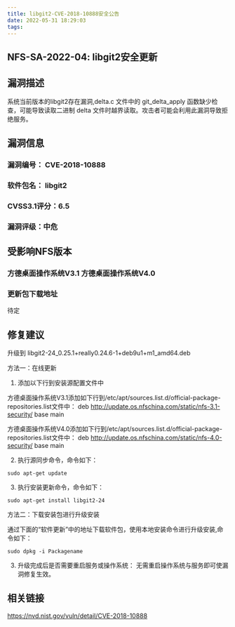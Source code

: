 ```yaml
---
title: libgit2-CVE-2018-10888安全公告
date: 2022-05-31 18:29:03
tags:
---
```


## NFS-SA-2022-04: libgit2安全更新

## 漏洞描述

系统当前版本的libgit2存在漏洞,delta.c 文件中的 git_delta_apply 函数缺少检查，可能导致读取二进制 delta 文件时越界读取。攻击者可能会利用此漏洞导致拒绝服务。

## 漏洞信息

###    漏洞编号： CVE-2018-10888

###    软件包名： libgit2

###    CVSS3.1评分：6.5

###    漏洞评级：中危

## 受影响NFS版本

###    方德桌面操作系统V3.1   方德桌面操作系统V4.0

### 更新包下载地址

待定

## 修复建议

升级到 libgit2-24_0.25.1+really0.24.6-1+deb9u1+m1_amd64.deb

方法一：在线更新

1. 添加以下行到安装源配置文件中

方德桌面操作系统V3.1添加如下行到/etc/apt/sources.list.d/official-package-repositories.list文件中：
deb http://update.os.nfschina.com/static/nfs-3.1-security/ base main

方德桌面操作系统V4.0添加如下行到/etc/apt/sources.list.d/official-package-repositories.list文件中：
deb http://update.os.nfschina.com/static/nfs-4.0-security/ base main



2. 执行源同步命令，命令如下：

```
sudo apt-get update
```

3. 执行安装更新命令，命令如下：

```
sudo apt-get install libgit2-24
```

方法二：下载安装包进行升级安装

通过下面的“软件更新”中的地址下载软件包，使用本地安装命令进行升级安装,命令如下：

```
sudo dpkg -i Packagename
```

3. 升级完成后是否需要重启服务或操作系统：
   无需重启操作系统与服务即可使漏洞修复生效。

## 相关链接

https://nvd.nist.gov/vuln/detail/CVE-2018-10888
